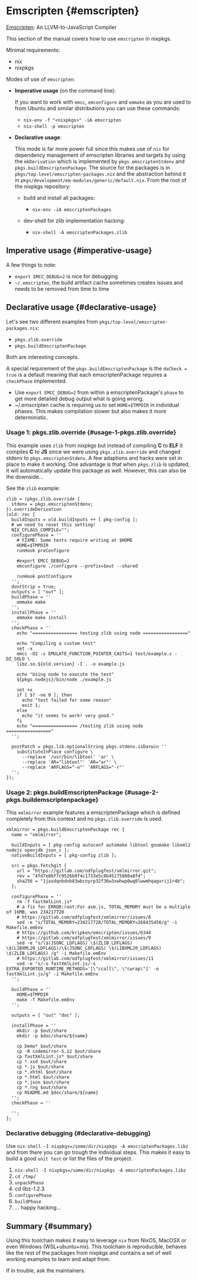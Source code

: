 # Emscripten {#emscripten}

[Emscripten](https://github.com/kripken/emscripten): An LLVM-to-JavaScript Compiler

This section of the manual covers how to use `emscripten` in nixpkgs.

Minimal requirements:

* nix
* nixpkgs

Modes of use of `emscripten`:

* **Imperative usage** (on the command line):

   If you want to work with `emcc`, `emconfigure` and `emmake` as you are used to from Ubuntu and similar distributions you can use these commands:

    * `nix-env -f "<nixpkgs>" -iA emscripten`
    * `nix-shell -p emscripten`

* **Declarative usage**:

    This mode is far more power full since this makes use of `nix` for dependency management of emscripten libraries and targets by using the `mkDerivation` which is implemented by `pkgs.emscriptenStdenv` and `pkgs.buildEmscriptenPackage`. The source for the packages is in `pkgs/top-level/emscripten-packages.nix` and the abstraction behind it in `pkgs/development/em-modules/generic/default.nix`. From the root of the nixpkgs repository:
    * build and install all packages:
        * `nix-env -iA emscriptenPackages`

    * dev-shell for zlib implementation hacking:
        * `nix-shell -A emscriptenPackages.zlib`

## Imperative usage {#imperative-usage}

A few things to note:

* `export EMCC_DEBUG=2` is nice for debugging
* `~/.emscripten`, the build artifact cache sometimes creates issues and needs to be removed from time to time

## Declarative usage {#declarative-usage}

Let's see two different examples from `pkgs/top-level/emscripten-packages.nix`:

* `pkgs.zlib.override`
* `pkgs.buildEmscriptenPackage`

Both are interesting concepts.

A special requirement of the `pkgs.buildEmscriptenPackage` is the `doCheck = true` is a default meaning that each emscriptenPackage requires a `checkPhase` implemented.

* Use `export EMCC_DEBUG=2` from within a emscriptenPackage's `phase` to get more detailed debug output what is going wrong.
* ~/.emscripten cache is requiring us to set `HOME=$TMPDIR` in individual phases. This makes compilation slower but also makes it more deterministic.

### Usage 1: pkgs.zlib.override {#usage-1-pkgs.zlib.override}

This example uses `zlib` from nixpkgs but instead of compiling **C** to **ELF** it compiles **C** to **JS** since we were using `pkgs.zlib.override` and changed stdenv to `pkgs.emscriptenStdenv`. A few adaptions and hacks were set in place to make it working. One advantage is that when `pkgs.zlib` is updated, it will automatically update this package as well. However, this can also be the downside...

See the `zlib` example:

    zlib = (pkgs.zlib.override {
      stdenv = pkgs.emscriptenStdenv;
    }).overrideDerivation
    (old: rec {
      buildInputs = old.buildInputs ++ [ pkg-config ];
      # we need to reset this setting!
      NIX_CFLAGS_COMPILE="";
      configurePhase = ''
        # FIXME: Some tests require writing at $HOME
        HOME=$TMPDIR
        runHook preConfigure

        #export EMCC_DEBUG=2
        emconfigure ./configure --prefix=$out --shared

        runHook postConfigure
      '';
      dontStrip = true;
      outputs = [ "out" ];
      buildPhase = ''
        emmake make
      '';
      installPhase = ''
        emmake make install
      '';
      checkPhase = ''
        echo "================= testing zlib using node ================="

        echo "Compiling a custom test"
        set -x
        emcc -O2 -s EMULATE_FUNCTION_POINTER_CASTS=1 test/example.c -DZ_SOLO \
        libz.so.${old.version} -I . -o example.js

        echo "Using node to execute the test"
        ${pkgs.nodejs}/bin/node ./example.js

        set +x
        if [ $? -ne 0 ]; then
          echo "test failed for some reason"
          exit 1;
        else
          echo "it seems to work! very good."
        fi
        echo "================= /testing zlib using node ================="
      '';

      postPatch = pkgs.lib.optionalString pkgs.stdenv.isDarwin ''
        substituteInPlace configure \
          --replace '/usr/bin/libtool' 'ar' \
          --replace 'AR="libtool"' 'AR="ar"' \
          --replace 'ARFLAGS="-o"' 'ARFLAGS="-r"'
      '';
    });

### Usage 2: pkgs.buildEmscriptenPackage {#usage-2-pkgs.buildemscriptenpackage}

This `xmlmirror` example features a emscriptenPackage which is defined completely from this context and no `pkgs.zlib.override` is used.

    xmlmirror = pkgs.buildEmscriptenPackage rec {
      name = "xmlmirror";

      buildInputs = [ pkg-config autoconf automake libtool gnumake libxml2 nodejs openjdk json_c ];
      nativeBuildInputs = [ pkg-config zlib ];

      src = pkgs.fetchgit {
        url = "https://gitlab.com/odfplugfest/xmlmirror.git";
        rev = "4fd7e86f7c9526b8f4c1733e5c8b45175860a8fd";
        sha256 = "1jasdqnbdnb83wbcnyrp32f36w3xwhwp0wq8lwwmhqagxrij1r4b";
      };

      configurePhase = ''
        rm -f fastXmlLint.js*
        # a fix for ERROR:root:For asm.js, TOTAL_MEMORY must be a multiple of 16MB, was 234217728
        # https://gitlab.com/odfplugfest/xmlmirror/issues/8
        sed -e "s/TOTAL_MEMORY=234217728/TOTAL_MEMORY=268435456/g" -i Makefile.emEnv
        # https://github.com/kripken/emscripten/issues/6344
        # https://gitlab.com/odfplugfest/xmlmirror/issues/9
        sed -e "s/\$(JSONC_LDFLAGS) \$(ZLIB_LDFLAGS) \$(LIBXML20_LDFLAGS)/\$(JSONC_LDFLAGS) \$(LIBXML20_LDFLAGS) \$(ZLIB_LDFLAGS) /g" -i Makefile.emEnv
        # https://gitlab.com/odfplugfest/xmlmirror/issues/11
        sed -e "s/-o fastXmlLint.js/-s EXTRA_EXPORTED_RUNTIME_METHODS='[\"ccall\", \"cwrap\"]' -o fastXmlLint.js/g" -i Makefile.emEnv
      '';

      buildPhase = ''
        HOME=$TMPDIR
        make -f Makefile.emEnv
      '';

      outputs = [ "out" "doc" ];

      installPhase = ''
        mkdir -p $out/share
        mkdir -p $doc/share/${name}

        cp Demo* $out/share
        cp -R codemirror-5.12 $out/share
        cp fastXmlLint.js* $out/share
        cp *.xsd $out/share
        cp *.js $out/share
        cp *.xhtml $out/share
        cp *.html $out/share
        cp *.json $out/share
        cp *.rng $out/share
        cp README.md $doc/share/${name}
      '';
      checkPhase = ''

      '';
    };

### Declarative debugging {#declarative-debugging}

Use `nix-shell -I nixpkgs=/some/dir/nixpkgs -A emscriptenPackages.libz` and from there you can go trough the individual steps. This makes it easy to build a good `unit test` or list the files of the project.

1. `nix-shell -I nixpkgs=/some/dir/nixpkgs -A emscriptenPackages.libz`
2. `cd /tmp/`
3. `unpackPhase`
4. cd libz-1.2.3
5. `configurePhase`
6. `buildPhase`
7. ... happy hacking...

## Summary {#summary}

Using this toolchain makes it easy to leverage `nix` from NixOS, MacOSX or even Windows (WSL+ubuntu+nix). This toolchain is reproducible, behaves like the rest of the packages from nixpkgs and contains a set of well working examples to learn and adapt from.

If in trouble, ask the maintainers.
